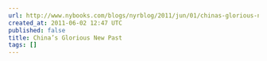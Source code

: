```yaml
---
url: http://www.nybooks.com/blogs/nyrblog/2011/jun/01/chinas-glorious-new-past/?utm_source=feedburner&utm_medium=feed&utm_campaign=Feed%3A+nybooks+%28The+New+York+Review+of+Books%29
created_at: 2011-06-02 12:47 UTC
published: false
title: China’s Glorious New Past
tags: []
---
```



